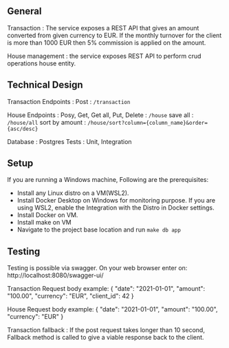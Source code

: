 ## General ##

Transaction : The service exposes a REST API that gives an amount converted from given currency to EUR.
If the monthly turnover for the client is more than 1000 EUR then 5% commission is applied on the amount.

House management : the service exposes REST API to perform crud operations house entity.

## Technical Design ##

Transaction Endpoints : 
    Post : `/transaction`

House Endpoints :
    Posy, Get, Get all, Put, Delete : `/house`
    save all : `/house/all`
    sort by amount : `/house/sort?column={column_name}&order={asc/desc}`

Database : Postgres
Tests : Unit, Integration



## Setup ##

If you are running a Windows machine, Following are the prerequisites:
  - Install any Linux distro on a VM(WSL2).
  - Install Docker Desktop on Windows for monitoring purpose. If you are using WSL2, enable the Integration with the Distro in Docker settings.
  - Install Docker on VM.
  - Install make on VM 
  - Navigate to the project base location and run `make db app`

## Testing ##

Testing is possible via swagger. On your web browser enter on:
http://localhost:8080/swagger-ui/

Transaction Request body example:
{
  "date": "2021-01-01",
  "amount": "100.00",
  "currency": "EUR",
  "client_id": 42
}

House Request body example:
{
"date": "2021-01-01",
"amount": "100.00",
"currency": "EUR"
}

Transaction fallback : If the post request takes longer than 10 second, Fallback method is called to give a viable response back to the client.

